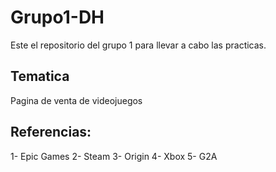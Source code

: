 # Grupo1-DH
Este el repositorio del grupo 1 para llevar a cabo las practicas.

## Tematica
Pagina de venta de videojuegos

## Referencias:

1- Epic Games
2- Steam
3- Origin
4- Xbox
5- G2A
